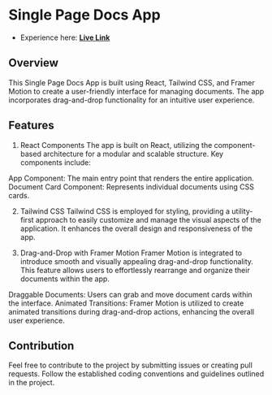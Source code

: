 # Single Page Docs App</h1>
- Experience here: [**Live Link**](https://doc-it-react-app.vercel.app/)
  
## Overview
This Single Page Docs App is built using React, Tailwind CSS, and Framer Motion to create a user-friendly interface for managing documents. The app incorporates drag-and-drop functionality for an intuitive user experience.

## Features
1. React Components
The app is built on React, utilizing the component-based architecture for a modular and scalable structure. Key components include:

App Component: The main entry point that renders the entire application.
Document Card Component: Represents individual documents using CSS cards.

2. Tailwind CSS
Tailwind CSS is employed for styling, providing a utility-first approach to easily customize and manage the visual aspects of the application. It enhances the overall design and responsiveness of the app.

3. Drag-and-Drop with Framer Motion
Framer Motion is integrated to introduce smooth and visually appealing drag-and-drop functionality. This feature allows users to effortlessly rearrange and organize their documents within the app.

Draggable Documents: Users can grab and move document cards within the interface.
Animated Transitions: Framer Motion is utilized to create animated transitions during drag-and-drop actions, enhancing the overall user experience.

## Contribution
Feel free to contribute to the project by submitting issues or creating pull requests. Follow the established coding conventions and guidelines outlined in the project.
